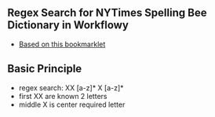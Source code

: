 ## Regex Search for NYTimes Spelling Bee Dictionary in Workflowy
- [Based on this bookmarklet](https://rawbytz.github.io/find-replace/) 

## Basic Principle
- regex search: XX [a-z]\* X [a-z]\*
- first XX are known 2 letters
- middle X is center required letter